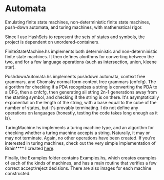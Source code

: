 # Automata
Emulating finite state machines, non-deterministic finite state machines, push-down automata, and 
turing machines, with mathematical rigor.

Since I use HashSets to represent the sets of states and symbols, the project is dependent on 
unordered-containers.

FiniteStateMachine.hs implements both deterministic and non-deterministic finite state machines. It 
then defines alorithms for converting between the two, and for a few language operations (such as 
intersection, union, kleene star).

PushdownAutomata.hs implements pushdown automata, context free grammars, and Chomsky normal form 
context free grammars (cnfcfg). The algorithm for checking if a PDA recognizes a string is converting 
the PDA to a CFG, then a cnfcfg, then generating all string 2n-1 generations away from the starting 
symbol, and checking if the string is on there. It's asymptotically exponential on 
the length of the string, with a base equal to the cube of the number of states, but it's provably 
terminating. I do not define any operations on languages (honestly, testing the 
code takes long enough as it is). 

TuringMachine.hs implements a turing machine type, and an algorithm for checking whether a turing 
machine accepts a string. Naturally, it may or may not terminate. Again, no other operations have been 
created. If you're interested in turing machines, check out the very simple implementation of 
Brain**** I created [here](https://github.com/Crazycolorz5/Brainhask).

Finally, the Examples folder contains Examples.hs, which creates examples of each of the kinds of 
machines, and has a main routine that verifies a few correct accept/reject decisions. There are also 
images for each machine constructed. 
